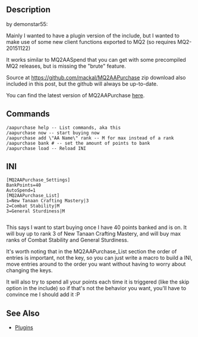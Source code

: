 ## Description

by demonstar55:

Mainly I wanted to have a plugin version of the include, but I wanted to make use of some new client functions exported
to MQ2 (so requires MQ2-20151122)

It works similar to MQ2AASpend that you can get with some precompiled MQ2 releases, but is missing the "brute" feature.

Source at <https://github.com/mackal/MQ2AAPurchase> zip download also included in this post, but the github will always
be up-to-date.

You can find the latest version of MQ2AAPurchase [here](https://macroquest2.com/phpBB3/viewtopic.php?f=50&t=19869).

## Commands

`/aapurchase help -- List commands, aka this`  
`/aapurchase now -- start buying now`  
`/aapurchase add \"AA Name\" rank -- M for max instead of a rank`  
`/aapurchase bank # -- set the amount of points to bank`  
`/aapurchase load -- Reload INI`

## INI

`[MQ2AAPurchase_Settings]`  
`BankPoints=40`  
`AutoSpend=1`  
`[MQ2AAPurchase_List]`  
`1=New Tanaan Crafting Mastery|3`  
`2=Combat Stability|M`  
`3=General Sturdiness|M`  
`   `

This says I want to start buying once I have 40 points banked and is on. It will buy up to rank 3 of New Tanaan Crafting
Mastery, and will buy max ranks of Combat Stability and General Sturdiness.

It's worth noting that in the MQ2AAPurchase_List section the order of entries is important, not the key, so you can just
write a macro to build a INI, move entries around to the order you want without having to worry about changing the keys.

It will also try to spend all your points each time it is triggered (like the skip option in the include) so if that's
not the behavior you want, you'll have to convince me I should add it :P

## See Also

-   [Plugins](../documentation/macroquest2-plugins.md)


